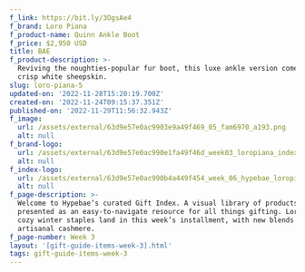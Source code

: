 ```yaml
---
f_link: https://bit.ly/3OgsAe4
f_brand: Loro Piana
f_product-name: Quinn Ankle Boot
f_price: $2,950 USD
title: BAE
f_product-description: >-
  Reviving the noughties-popular fur boot, this luxe ankle version comes in a
  crisp white sheepskin.
slug: loro-piana-5
updated-on: '2022-11-28T15:20:19.700Z'
created-on: '2022-11-24T09:15:37.351Z'
published-on: '2022-11-29T11:56:32.943Z'
f_image:
  url: /assets/external/63d9e57e0ac9903e9a49f469_05_fam6970_a193.png
  alt: null
f_brand-logo:
  url: /assets/external/63d9e57e0ac990e1fa49f46d_week03_loropiana_indexlogo.png
  alt: null
f_index-logo:
  url: /assets/external/63d9e57e0ac990b4a449f454_week_06_hypebae_loropiana_logo.svg
  alt: null
f_page-description: >-
  Welcome to Hypebae’s curated Gift Index. A visual library of products is
  presented as an easy-to-navigate resource for all things gifting. Loro Piana’s
  cozy winter staples land in this week’s installment, with new blends of its
  artisanal cashmere.
f_page-number: Week 3
layout: '[gift-guide-items-week-3].html'
tags: gift-guide-items-week-3
---
```



